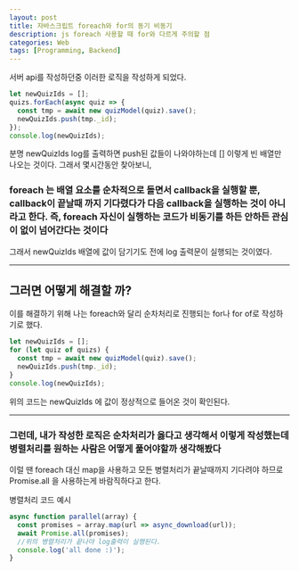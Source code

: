 ```yaml
---
layout: post
title: 자바스크립트 foreach와 for의 동기 비동기
description: js foreach 사용할 때 for와 다르게 주의할 점
categories: Web
tags: [Programming, Backend]
---
```


서버 api를 작성하던중 이러한 로직을 작성하게 되었다.

```js
let newQuizIds = [];
quizs.forEach(async quiz => {
  const tmp = await new quizModel(quiz).save();
  newQuizIds.push(tmp._id);
});
console.log(newQuizIds);
```

분명 newQuizIds log를 출력하면 push된 값들이 나와야하는데 [] 이렇게 빈 배열만 나오는 것이다. 그래서 몇시간동안 찾아보니,

### foreach 는 배열 요소를 순차적으로 돌면서 callback을 실행할 뿐, callback이 끝날때 까지 기다렸다가 다음 callback을 실행하는 것이 아니라고 한다. 즉, foreach 자신이 실행하는 코드가 비동기를 하든 안하든 관심이 없이 넘어간다는 것이다

그래서 newQuizIds 배열에 값이 담기기도 전에 log 출력문이 실행되는 것이였다.

---

## 그러면 어떻게 해결할 까?

이를 해결하기 위해 나는 foreach와 달리 순차처리로 진행되는 for나 for of로 작성하기로 했다.

```js
let newQuizIds = [];
for (let quiz of quizs) {
  const tmp = await new quizModel(quiz).save();
  newQuizIds.push(tmp._id);
}
console.log(newQuizIds);
```

위의 코드는 newQuizIds 에 값이 정상적으로 들어온 것이 확인된다.

---

### 그런데, 내가 작성한 로직은 순차처리가 옳다고 생각해서 이렇게 작성했는데 병렬처리를 원하는 사람은 어떻게 풀어야할까 생각해봤다

이럴 땐 foreach 대신 map을 사용하고 모든 병렬처리가 끝날때까지 기다려야 하므로 Promise.all 을 사용하는게 바람직하다고 한다.

병렬처리 코드 예시

```js
async function parallel(array) {
  const promises = array.map(url => async_download(url));
  await Promise.all(promises);
  //위의 병렬처리가 끝나야 log출력이 실행된다.
  console.log('all done :)');
}
```

